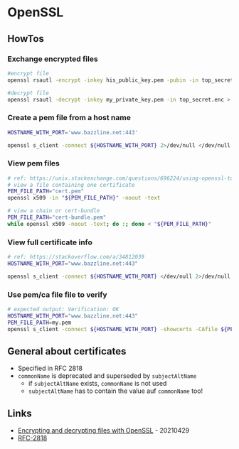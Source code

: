 # OpenSSL

## HowTos

### Exchange encrypted files

```bash
#encrypt file
openssl rsautl -encrypt -inkey his_public_key.pem -pubin -in top_secret.txt -out top_secret.enc

#decrypt file
openssl rsautl -decrypt -inkey my_private_key.pem -in top_secret.enc > top_secret.txt
```

### Create a pem file from a host name

```bash
HOSTNAME_WITH_PORT='www.bazzline.net:443'

openssl s_client -connect ${HOSTNAME_WITH_PORT} 2>/dev/null </dev/null |  sed -ne '/-BEGIN CERTIFICATE-/,/-END CERTIFICATE-/p' > ${HOSTNAME_WITH_PORT%:*}.pem;
```

### View pem files

```bash
# ref: https://unix.stackexchange.com/questions/696224/using-openssl-to-display-all-certificates-of-a-pem-file
# view a file containing one certificate
PEM_FILE_PATH="cert.pem"
openssl x509 -in "${PEM_FILE_PATH}" -noout -text

# view a chain or cert-bundle
PEM_FILE_PATH="cert-bundle.pem"
while openssl x509 -noout -text; do :; done < "${PEM_FILE_PATH}"
```

### View full certificate info

```bash
# ref: https://stackoverflow.com/a/34812039
HOSTNAME_WITH_PORT="www.bazzline.net:443"

openssl s_client -connect ${HOSTNAME_WITH_PORT} </dev/null 2>/dev/null | openssl x509 -inform pem -text
```

### Use pem/ca file file to verify

```bash
# expected output: Verification: OK
HOSTNAME_WITH_PORT="www.bazzline.net:443"
PEM_FILE_PATH=my.pem
openssl s_client -connect ${HOSTNAME_WITH_PORT} -showcerts -CAfile ${PEM_FILE_PATH} </dev/null 2>/dev/null | grep ^Verification
```

## General about certificates

* Specified in RFC 2818
* `commonName` is deprecated and superseded by `subjectAltName`
  * if `subjectAltName` exists, `commonName` is not used
  * `subjectAltName` has to contain the value auf `commonName` too!

## Links

* [Encrypting and decrypting files with OpenSSL](https://opensource.com/article/21/4/encryption-decryption-openssl) - 20210429
* [RFC-2818](https://datatracker.ietf.org/doc/html/rfc2818)
